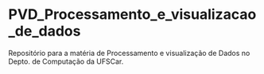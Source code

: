 # PVD_Processamento_e_visualizacao_de_dados
Repositório para a matéria de Processamento e visualização de Dados no Depto. de Computação da UFSCar.
